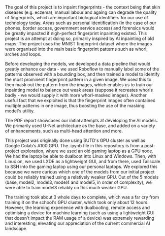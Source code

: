 The goal of this project is to inpaint fingerprints - the context being that skin diseases (e.g. eczema), manual labour and againg can degrade the quality of fingerprints, which are important biological identifiers for our use of technology today. Areas such as personal identification (in the case of our phones, border access, government service access) and forensics would be greatly impacted if nigh-perfect fingerprint inpainting existed. This project is an attempt at doing so, primarily inspired by AI inpainting of old maps. The project uses the MNIST fingerprint dataset where the images were organised into the main basic fingerprint patterns such as whorl, arches and loops.

Before developing the models, we developed a data pipeline that would greatly enhance our data - we used Roboflow to manually label some of the patterns observed with a bounding box, and then trained a model to identify the most prominent fingerprint pattern in a given image. We used this to then mask out the pattern from the images, which enables us to train our inpainting model to balance out weak areas (suppose it recreates whorls badly - we would supply it with more whorl-masked images). Another useful fact that we exploited is that the fingerprint images often contained multiple patterns in one image, thus boosting the use of the masking model's utility.

The PDF report showcases our initial attempts at developing the AI models. We primarily used U-Net architecture as the base, and added on a variety of enhancements, such as multi-head attention and more.


This project was originally done using SUTD's GPU cluster as well as Google Colab's A100 GPU. The .ipynb file in this repository is from a post-project exploration, where we used an old gaming laptop as a GPU node. We had the laptop be able to dualboot into Linux and Windows. Then, with Linux on, we used LXDE as a lightweight GUI, and from there, used Tailscale to SSH into the gaming laptop using our personal laptops. We explored this because we were curious which one of the models from our initial project could be reliably trained using a relatively weaker GPU. Out of the 5 models (base, model2, model3, model4 and model5, in order of complexity), we were able to train model3 reliably on this much weaker GPU.

The training took about 3 whole days to complete, which was a far cry from training it on the school's GPU cluster, which took only about 12 hours. However, the learning experience with dualbooting, remote access and optimising a device for machine learning (such as using a lightweight GUI that doesn't impact the RAM usage of a device) was extremely rewarding and interesting, elevating our appreciation of the current commercial AI landscape.

